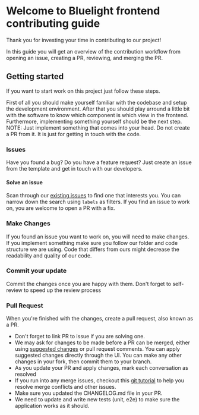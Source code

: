 # Welcome to Bluelight frontend contributing guide

Thank you for investing your time in contributing to our project!

In this guide you will get an overview of the contribution workflow from opening an issue, creating a PR, reviewing, and merging the PR.

## Getting started
If you want to start work on this project just follow these steps. 

First of all you should make yourself familiar with the codebase and setup the development environment.
After that you should play arround a little bit with the software to know which component is which view in the frontend. 
Furthermore, implementing something yourself should be the next step. NOTE: Just implement something that comes into your head.
Do not create a PR from it. It is just for getting in touch with the code.


### Issues

Have you found a bug? Do you have a feature request? Just create an issue from the template and get in 
touch with our developers.

#### Solve an issue

Scan through our [existing issues](https://github.com/bluelight-org/frontend-v3/issues) to find one that interests you. You can narrow down the search using `labels` as filters. If you find an issue to work on, you are welcome to open a PR with a fix.

### Make Changes

If you found an issue you want to work on, you will need to make changes. If you implement something make sure 
you follow our folder and code structure we are using. Code that differs from ours might decrease the readability and quality of our code.



### Commit your update

Commit the changes once you are happy with them. Don't forget to self-review to speed up the review process

### Pull Request

When you're finished with the changes, create a pull request, also known as a PR.
- Don't forget to link PR to issue if you are solving one.
- We may ask for changes to be made before a PR can be merged, either using [suggested changes](https://docs.github.com/en/github/collaborating-with-issues-and-pull-requests/incorporating-feedback-in-your-pull-request) or pull request comments. You can apply suggested changes directly through the UI. You can make any other changes in your fork, then commit them to your branch.
- As you update your PR and apply changes, mark each conversation as resolved
- If you run into any merge issues, checkout this [git tutorial](https://github.com/skills/resolve-merge-conflicts) to help you resolve merge conflicts and other issues.
- Make sure you updated the CHANGELOG.md file in your PR. 
- We need to update and write new tests (unit, e2e) to make sure the application works as it should.

